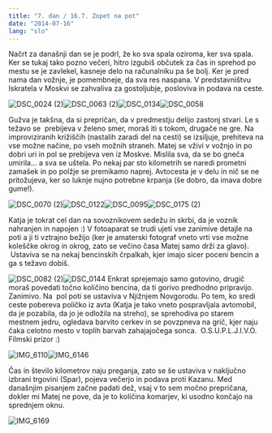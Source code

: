 ```yaml
---
title: "7. dan / 16.7. Zopet na pot"
date: "2014-07-16"
lang: "slo"
---
```


Načrt za današnji dan se je podrl, že ko sva spala oziroma, ker sva spala. Ker se tukaj tako pozno večeri, hitro izgubiš občutek za čas in sprehod po mestu se je zavlekel, kasneje delo na računalniku pa še bolj. Ker je pred nama dan vožnje, je pomembneje, da sva res naspana. V predstavništvu Iskratela v Moskvi se zahvaliva za gostoljubje, posloviva in podava na ceste.

![DSC_0024 (2)](../images/DSC_0024-2.jpg)![DSC_0063 (2)](../images/DSC_0063-2.jpg)![DSC_0134](../images/DSC_0134.jpg)![DSC_0058](../images/DSC_0058.jpg)

Gužva je takšna, da si prepričan, da v predmestju delijo zastonj stvari. Le s težavo se  prebijeva v želeno smer, moraš iti s tokom, drugače ne gre. Na improviziranih križiščih (nastalih zaradi del na cesti) se izsiljuje, prehiteva na vse možne načine, po vseh možnih straneh. Matej se vživi v vožnjo in po dobri uri in pol se prebijeva ven iz Moskve. Mislila sva, da se bo gneča umirila… a sva se uštela. Po nekaj par sto kilometrih se naredi prometni zamašek in po polžje se premikamo naprej. Avtocesta je v delu in nič se ne pritožujeva, ker so luknje nujno potrebne krpanja (še dobro, da imava dobre gume!).

![DSC_0070 (2)](../images/DSC_0070-2.jpg)![DSC_0122](../images/DSC_0122.jpg)![DSC_0095](../images/DSC_0095.jpg)![DSC_0175 (2)](../images/DSC_0175-2.jpg)

Katja je tokrat cel dan na sovoznikovem sedežu in skrbi, da je voznik nahranjen in napojen :) V fotoaparat se trudi ujeti vse zanimive detajle na poti a ji ti vztrajno bežijo (ker je amaterski fotograf vneto vrti vse možne koleščke okrog in okrog, zato se večino časa Matej samo drži za glavo).  Ustaviva se na nekaj bencinskih črpalkah, kjer imajo sicer poceni bencin a ga s težavo dobiš.

![DSC_0082 (2)](../images/DSC_0082-2.jpg)![DSC_0144](../images/DSC_0144.jpg)
Enkrat sprejemajo samo gotovino, drugič moraš povedati točno količino bencina, da ti gorivo predhodno pripravijo. Zanimivo. Na  pol poti se ustaviva v Njižnjem Novgorodu. Po tem, ko sredi ceste pobereva poličko iz avta (Katja je tako vneto pospravljala avtomobil, da je pozabila, da jo je odložila na streho), se sprehodiva po starem mestnem jedru, ogledava barvito cerkev in se povzpneva na grič, kjer naju čaka celotno mesto v toplih barvah zahajajočega sonca.  O.S.U.P.L.J.I.V.O.  Filmski prizor :)

![IMG_6110](../images/IMG_6110.jpg)![IMG_6146](../images/IMG_6146.jpg)

Čas in število kilometrov naju preganja, zato se še ustaviva v naključno izbrani trgovini (Spar), pojeva večerjo in podava proti Kazanu. Med današnjim pisanjem začne padati dež, vsaj v to sem močno prepričana, dokler mi Matej ne pove, da je to količina komarjev, ki usodno končajo na sprednjem oknu.

![IMG_6169](../images/IMG_6169.jpg)
